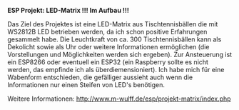 <b>ESP Projekt: LED-Matrix !!! Im Aufbau !!!</b>

Das Ziel des Projektes ist eine LED-Matrix aus Tischtennisbällen die mit WS2812B LED betrieben werden, da ich schon positive Erfahrungen gesammelt habe. Die Leuchtkraft von ca. 300 Tischtennisbällen kann als Dekolicht sowie als Uhr oder weitere Informationen ermöglichen (die Vorstellungen und Möglichkeiten werden sich ergeben). Zur Ansteuerung ist ein ESP8266 oder eventuell ein ESP32 (ein Raspberry sollte es nicht werden, das empfinde ich als überdiemensioniert). Ich habe mich für eine Wabenform entschieden, die gefälliger aussieht auch wenn die Informationen nur einen Steifen von LED's benötigen.

Weitere Informationen:
http://www.m-wulff.de/esp/projekt-matrix/index.php
